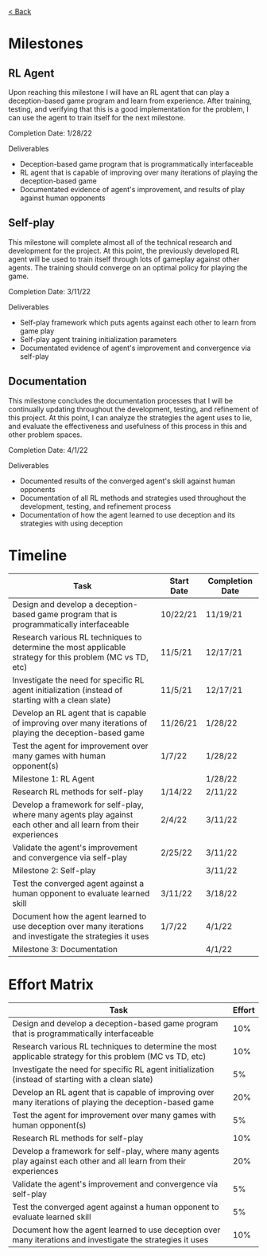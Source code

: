 [< Back](../README.md)

# Milestones

## RL Agent
Upon reaching this milestone I will have an RL agent that can play a deception-based game program and learn from experience. After training, testing, and verifying that this is a good implementation for the problem, I can use the agent to train itself for the next milestone.

Completion Date: 1/28/22

Deliverables
- Deception-based game program that is programmatically interfaceable
- RL agent that is capable of improving over many iterations of playing the deception-based game
- Documentated evidence of agent's improvement, and results of play against human opponents

## Self-play
This milestone will complete almost all of the technical research and development for the project. At this point, the previously developed RL agent will be used to train itself through lots of gameplay against other agents. The training should converge on an optimal policy for playing the game. 

Completion Date: 3/11/22

Deliverables
- Self-play framework which puts agents against each other to learn from game play
- Self-play agent training initialization parameters
- Documentated evidence of agent's improvement and convergence via self-play

## Documentation
This milestone concludes the documentation processes that I will be continually updating throughout the development, testing, and refinement of this project. At this point, I can analyze the strategies the agent uses to lie, and evaluate the effectiveness and usefulness of this process in this and other problem spaces.

Completion Date: 4/1/22

Deliverables
- Documented results of the converged agent's skill against human opponents
- Documentation of all RL methods and strategies used throughout the development, testing, and refinement process
- Documentation of how the agent learned to use deception and its strategies with using deception

# Timeline

| Task | Start Date | Completion Date |
|-|-|-|
| Design and develop a deception-based game program that is programmatically interfaceable | 10/22/21 | 11/19/21 |
| Research various RL techniques to determine the most applicable strategy for this problem (MC vs TD, etc) | 11/5/21 | 12/17/21 |
| Investigate the need for specific RL agent initialization (instead of starting with a clean slate) | 11/5/21 | 12/17/21 |
| Develop an RL agent that is capable of improving over many iterations of playing the deception-based game | 11/26/21 | 1/28/22 |
| Test the agent for improvement over many games with human opponent(s) | 1/7/22 | 1/28/22 |
| Milestone 1: RL Agent |  | 1/28/22 |
| Research RL methods for self-play | 1/14/22 | 2/11/22 |
| Develop a framework for self-play, where many agents play against each other and all learn from their experiences | 2/4/22 | 3/11/22 |
| Validate the agent's improvement and convergence via self-play | 2/25/22 | 3/11/22 |
| Milestone 2: Self-play |  | 3/11/22 |
| Test the converged agent against a human opponent to evaluate learned skill | 3/11/22 | 3/18/22 |
| Document how the agent learned to use deception over many iterations and investigate the strategies it uses | 1/7/22 | 4/1/22 |
| Milestone 3: Documentation |  | 4/1/22 |

# Effort Matrix
| Task | Effort |
|-|-|
| Design and develop a deception-based game program that is programmatically interfaceable | 10% |
| Research various RL techniques to determine the most applicable strategy for this problem (MC vs TD, etc) | 10% |
| Investigate the need for specific RL agent initialization (instead of starting with a clean slate) | 5% |
| Develop an RL agent that is capable of improving over many iterations of playing the deception-based game | 20% |
| Test the agent for improvement over many games with human opponent(s) | 5% |
| Research RL methods for self-play | 10% |
| Develop a framework for self-play, where many agents play against each other and all learn from their experiences | 20% |
| Validate the agent's improvement and convergence via self-play | 5% |
| Test the converged agent against a human opponent to evaluate learned skill | 5% |
| Document how the agent learned to use deception over many iterations and investigate the strategies it uses | 10% |
